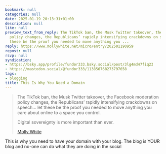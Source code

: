```yaml
---
bookmark: null
categories: null
date: 2025-01-19 20:13:31+01:00
description: null
like: null
preview_text_from_reply: The TikTok ban, the Musk Twitter takeover, the Facebook moderation
  policy changes, the Republicans’ rapidly intensifying crackdowns on speech... let
  these be the proof you needed to move anything you ...
reply: https://www.mollywhite.net/micro/entry/202501190959
repost: null
rsvp: null
syndication:
- https://bsky.app/profile/fundor333.bsky.social/post/3lg4md47fiq23
- https://mastodon.social/@fundor333/113856768273797658
tags:
- blogging
title: This Is Why You Need a Domain
---
```


>The TikTok ban, the Musk Twitter takeover, the Facebook moderation policy changes, the Republicans’ rapidly intensifying crackdowns on speech... let these be the proof you needed to move anything you care about online to a space you control.
>
>Digital sovereignty is more important than ever.
>
> [Molly White](https://www.mollywhite.net/micro/entry/202501190959)

This is why you need to have your domain with your blog. The blog is YOUR blog and no-one can do what they are doing in the social